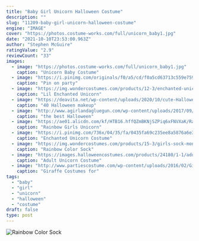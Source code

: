 ```yaml
---
title: "Baby Girl Unicorn Halloween Costume"
description: ""
slug: "11209-baby-girl-unicorn-halloween-costume"
engine: "IMAGE"
cover: "https://photos.costume-works.com/full/unicorn_baby1.jpg"
date: "2021-10-10T23:53:00.963Z"
author: "Stephen McGuire"
ratingValue: "2.9"
reviewCount: "33"
images:
  - image: "https://photos.costume-works.com/full/unicorn_baby1.jpg"
    caption: "Unicorn Baby Costume"
  - image: "https://i.pinimg.com/originals/f0/a5/cd/f0a5cd63713c559e759c050b9931f72b.jpg"
    caption: "Pin on party"
  - image: "https://img.wondercostumes.com/products/12-3/enchanted-unicorn-girl-costume.jpg"
    caption: "Lil Enchanted Unicorn"
  - image: "https://deavita.net/wp-content/uploads/2020/10/cute-Halloween-makeup-ideas-for-children-deer-costume-and-face-painting.jpg"
    caption: "40 Halloween makeup"
  - image: "http://www.agirlandagluegun.com/wp-content/uploads/2017/09/8f617a57db98a38f8a58d1a2c0da71f9.jpg"
    caption: "the best Halloween"
  - image: "https://ae01.alicdn.com/kf/HTB16.hffQZmBKNjSZPiq6xFNVXaK/Rainbow-Girls-Unicorn-Tutu-Dress-Fancy-Pony-Unicorn-Costume-for-Kids-Princess-Dress-Christmas-Halloween-Girl.jpg"
    caption: "Rainbow Girls Unicorn"
  - image: "https://i.pinimg.com/736x/04/35/fa/0435fa69c235ee8a5876a6e3a71c33ee.jpg"
    caption: "Enchanted Unicorn Costume"
  - image: "https://img.wondercostumes.com/products/15-3/girls-sock-monkey-costume.jpg"
    caption: "Rainbow Color Sock"
  - image: "https://images.halloweencostumes.com/products/24180/1-1/adult-unicorn-costume.jpg"
    caption: "Adult Unicorn Costume"
  - image: "http://www.partiescostume.com/wp-content/uploads/2016/02/Giraffe-Halloween-Costume.jpg"
    caption: "Giraffe Costumes for"
tags:
  - "baby"
  - "girl"
  - "unicorn"
  - "halloween"
  - "costume"
draft: false
type: post
---
```



![Rainbow Color Sock](https://img.wondercostumes.com/products/15-3/girls-sock-monkey-costume.jpg "Rainbow Color Sock")


<!--inArticleAds-->

<!--galleryOne-->


<!--inArticleAds-->

<!--galleryTwo-->


<!--galleryThree-->

